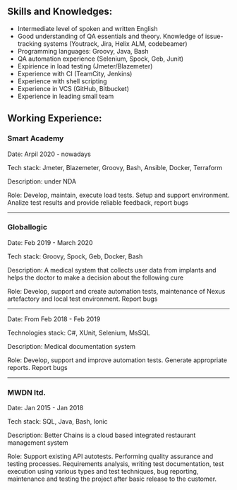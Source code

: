 ## Skills and Knowledges:
- Intermediate level of spoken and written English
- Good understanding of QA essentials and theory. Knowledge of issue-tracking systems (Youtrack, Jira, Helix ALM, codebeamer)
- Programming languages: Groovy, Java, Bash
- QA automation experience (Selenium, Spock, Geb, Junit)
- Expirience in load testing (Jmeter/Blazemeter)
- Experience with CI (TeamCity, Jenkins)
- Experience with shell scripting
- Experience in VCS (GitHub, Bitbucket)
- Experience in leading small team


## Working Experience:
### Smart Academy
  Date: Arpil 2020 - nowadays
  
  Tech stack: Jmeter, Blazemeter, Groovy, Bash, Ansible, Docker, Terraform
  
  Description: under NDA
  
  Role: Develop, maintain, execute load tests. Setup and support environment. Analize test results and provide reliable feedback, report bugs
  
----

### Globallogic
  Date: Feb 2019 - March 2020
  
  Tech stack: Groovy, Spock, Geb, Docker, Bash
  
  Description: A medical system that collects user data from implants and helps the doctor to make a decision about the following cure
  
  Role: Develop, support and create automation tests, maintenance of Nexus artefactory and local test environment. Report bugs
  
----

  Date: From Feb 2018 - Feb 2019
  
  Technologies stack: C#, XUnit, Selenium, MsSQL
  
  Description: Medical documentation system
  
  Role: Develop, support and improve automation tests. Generate appropriate reports. Report bugs

----

### MWDN ltd.
  Date: Jan 2015 - Jan 2018
  
  Tech stack: SQL, Java, Bash, Ionic
  
  Description: Better Chains is a cloud based integrated restaurant management system
  
  Role: Support existing API autotests. Performing quality assurance and testing processes. Requirements analysis, writing test documentation, test execution using various types and test techniques, bug reporting, maintenance and testing the project after basic release to the customer.
